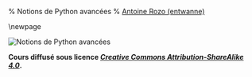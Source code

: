 % Notions de Python avancées
% [Antoine Rozo (entwanne)](https://github.com/entwanne)

\newpage

![Notions de Python avancées](logo_cours.png)

**Cours diffusé sous licence [*Creative Commons Attribution-ShareAlike 4.0*](https://creativecommons.org/licenses/by-sa/4.0/).**
